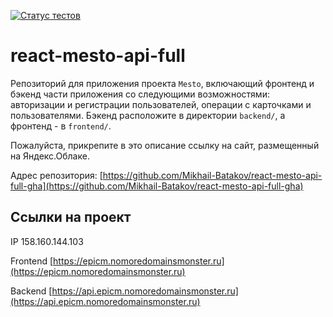 [![Статус тестов](../../actions/workflows/tests.yml/badge.svg)](../../actions/workflows/tests.yml)

# react-mesto-api-full
Репозиторий для приложения проекта `Mesto`, включающий фронтенд и бэкенд части приложения со следующими возможностями: авторизации и регистрации пользователей, операции с карточками и пользователями. Бэкенд расположите в директории `backend/`, а фронтенд - в `frontend/`. 
  
Пожалуйста, прикрепите в это описание ссылку на сайт, размещенный на Яндекс.Облаке.

Адрес репозитория: [https://github.com/Mikhail-Batakov/react-mesto-api-full-gha](https://github.com/Mikhail-Batakov/react-mesto-api-full-gha)

## Ссылки на проект

IP 158.160.144.103

Frontend [https://epicm.nomoredomainsmonster.ru](https://epicm.nomoredomainsmonster.ru)

Backend [https://api.epicm.nomoredomainsmonster.ru](https://api.epicm.nomoredomainsmonster.ru)
